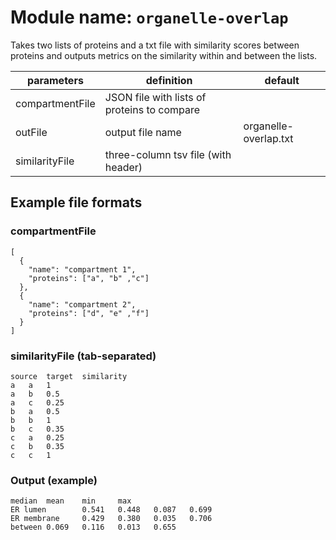# Module name: `organelle-overlap`

Takes two lists of proteins and a txt file with similarity scores between proteins and outputs metrics on the similarity within and between the lists.

| parameters | definition | default |
|------------|------------|---------|
| compartmentFile | JSON file with lists of proteins to compare | |
| outFile | output file name | organelle-overlap.txt |
| similarityFile | three-column tsv file (with header) | |

## Example file formats

### compartmentFile
```
[
  {
    "name": "compartment 1",
    "proteins": ["a", "b" ,"c"]
  },
  {
    "name": "compartment 2",
    "proteins": ["d", "e" ,"f"]
  }
]
```

### similarityFile (tab-separated)
```
source  target  similarity
a   a   1
a   b   0.5
a   c   0.25
b   a   0.5
b   b   1
b   c   0.35
c   a   0.25
c   b   0.35
c   c   1
```

### Output (example)
```
median  mean    min     max
ER lumen        0.541   0.448   0.087   0.699
ER membrane     0.429   0.380   0.035   0.706
between 0.069   0.116   0.013   0.655
```